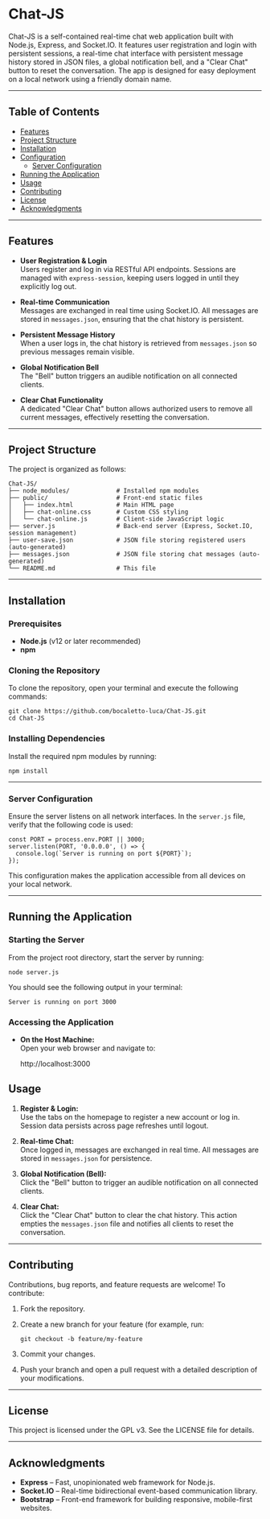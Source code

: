 # Chat-JS

Chat-JS is a self-contained real-time chat web application built with Node.js, Express, and Socket.IO. It features user registration and login with persistent sessions, a real-time chat interface with persistent message history stored in JSON files, a global notification bell, and a "Clear Chat" button to reset the conversation. The app is designed for easy deployment on a local network using a friendly domain name.

---

## Table of Contents

- [Features](#features)
- [Project Structure](#project-structure)
- [Installation](#installation)
- [Configuration](#configuration)
  - [Server Configuration](#server-configuration)
- [Running the Application](#running-the-application)
- [Usage](#usage)
- [Contributing](#contributing)
- [License](#license)
- [Acknowledgments](#acknowledgments)

---

## Features

- **User Registration & Login**  
  Users register and log in via RESTful API endpoints. Sessions are managed with `express-session`, keeping users logged in until they explicitly log out.

- **Real-time Communication**  
  Messages are exchanged in real time using Socket.IO. All messages are stored in `messages.json`, ensuring that the chat history is persistent.

- **Persistent Message History**  
  When a user logs in, the chat history is retrieved from `messages.json` so previous messages remain visible.

- **Global Notification Bell**  
  The "Bell" button triggers an audible notification on all connected clients.

- **Clear Chat Functionality**  
  A dedicated "Clear Chat" button allows authorized users to remove all current messages, effectively resetting the conversation.

---

## Project Structure

The project is organized as follows:

    Chat-JS/
    ├── node_modules/             # Installed npm modules
    ├── public/                   # Front-end static files
    │   ├── index.html            # Main HTML page
    │   ├── chat-online.css       # Custom CSS styling
    │   └── chat-online.js        # Client-side JavaScript logic
    ├── server.js                 # Back-end server (Express, Socket.IO, session management)
    ├── user-save.json            # JSON file storing registered users (auto-generated)
    ├── messages.json             # JSON file storing chat messages (auto-generated)
    └── README.md                 # This file

---

## Installation

### Prerequisites

- **Node.js** (v12 or later recommended)
- **npm**

### Cloning the Repository

To clone the repository, open your terminal and execute the following commands:

    git clone https://github.com/bocaletto-luca/Chat-JS.git
    cd Chat-JS

### Installing Dependencies

Install the required npm modules by running:

    npm install

---

### Server Configuration

Ensure the server listens on all network interfaces. In the `server.js` file, verify that the following code is used:

    const PORT = process.env.PORT || 3000;
    server.listen(PORT, '0.0.0.0', () => {
      console.log(`Server is running on port ${PORT}`);
    });

This configuration makes the application accessible from all devices on your local network.

---

## Running the Application

### Starting the Server

From the project root directory, start the server by running:

    node server.js

You should see the following output in your terminal:

    Server is running on port 3000

### Accessing the Application

- **On the Host Machine:**  
  Open your web browser and navigate to:

    http://localhost:3000

## Usage

1. **Register & Login:**  
   Use the tabs on the homepage to register a new account or log in. Session data persists across page refreshes until logout.

2. **Real-time Chat:**  
   Once logged in, messages are exchanged in real time. All messages are stored in `messages.json` for persistence.

3. **Global Notification (Bell):**  
   Click the "Bell" button to trigger an audible notification on all connected clients.

4. **Clear Chat:**  
   Click the "Clear Chat" button to clear the chat history. This action empties the `messages.json` file and notifies all clients to reset the conversation.

---

## Contributing

Contributions, bug reports, and feature requests are welcome! To contribute:

1. Fork the repository.
2. Create a new branch for your feature (for example, run:  
   
       git checkout -b feature/my-feature
       
3. Commit your changes.
4. Push your branch and open a pull request with a detailed description of your modifications.

---

## License

This project is licensed under the GPL v3. See the LICENSE file for details.

---

## Acknowledgments

- **Express** – Fast, unopinionated web framework for Node.js.
- **Socket.IO** – Real-time bidirectional event-based communication library.
- **Bootstrap** – Front-end framework for building responsive, mobile-first websites.
